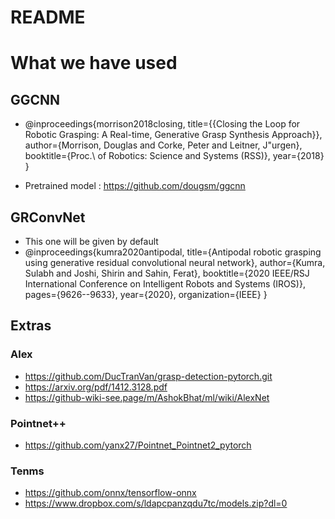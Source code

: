 # README

# What we have used

## GGCNN
- @inproceedings{morrison2018closing,
	title={{Closing the Loop for Robotic Grasping: A Real-time, Generative Grasp Synthesis Approach}},
	author={Morrison, Douglas and Corke, Peter and Leitner, J\"urgen},
	booktitle={Proc.\ of Robotics: Science and Systems (RSS)},
	year={2018}
}

- Pretrained model : https://github.com/dougsm/ggcnn

## GRConvNet
- This one will be given by default
- @inproceedings{kumra2020antipodal,
  title={Antipodal robotic grasping using generative residual convolutional neural network},
  author={Kumra, Sulabh and Joshi, Shirin and Sahin, Ferat},
  booktitle={2020 IEEE/RSJ International Conference on Intelligent Robots and Systems (IROS)},
  pages={9626--9633},
  year={2020},
  organization={IEEE}
}



## Extras
### Alex
- https://github.com/DucTranVan/grasp-detection-pytorch.git
- https://arxiv.org/pdf/1412.3128.pdf
- https://github-wiki-see.page/m/AshokBhat/ml/wiki/AlexNet
### Pointnet++
- https://github.com/yanx27/Pointnet_Pointnet2_pytorch

### Tenms
- https://github.com/onnx/tensorflow-onnx
- https://www.dropbox.com/s/ldapcpanzqdu7tc/models.zip?dl=0
